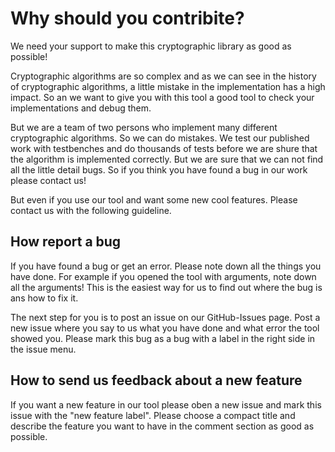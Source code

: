 # Why should you contribite?
We need your support to make this cryptographic library as good as possible!

Cryptographic algorithms are so complex and as we can see in the history of cryptographic algorithms, a little mistake
in the implementation has a high impact. So an we want to give you with this tool a good tool to check your implementations
and debug them.

But we are a team of two persons who implement many different cryptographic algorithms. So we can do mistakes. We test our
published work with testbenches and do thousands of tests before we are shure that the algorithm is implemented correctly.
But we are sure that we can not find all the little detail bugs. So if you think you have found a bug in our work please
contact us!

But even if you use our tool and want some new cool features. Please contact us with the following guideline.

## How report a bug
If you have found a bug or get an error. Please note down all the things you have done. For example if you opened the tool with
arguments, note down all the arguments! This is the easiest way for us to find out where the bug is ans how to fix it.

The next step for you is to post an issue on our GitHub-Issues page. Post a new issue where you say to us what you have done
and what error the tool showed you. Please mark this bug as a bug with a label in the right side in the issue menu.

## How to send us feedback about a new feature
If you want a new feature in our tool please oben a new issue and mark this issue with the "new feature label". Please
choose a compact title and describe the feature you want to have in the comment section as good as possible.